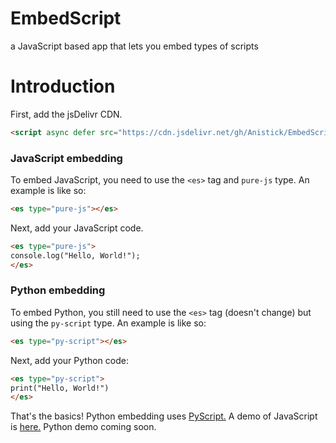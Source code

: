 # EmbedScript
a JavaScript based app that lets you embed types of scripts
# Introduction
First, add the jsDelivr CDN.
```html
<script async defer src="https://cdn.jsdelivr.net/gh/Anistick/EmbedScript@main/latest.min.js"></script>
```
### JavaScript embedding
To embed JavaScript, you need to use the `<es>` tag and `pure-js` type. An example is like so:
```html
<es type="pure-js"></es>
```
Next, add your JavaScript code.
```html
<es type="pure-js">
console.log("Hello, World!");
</es>
```
### Python embedding
To embed Python, you still need to use the `<es>` tag (doesn't change) but using the `py-script` type. An example is like so:
```html
<es type="py-script"></es>
```
Next, add your Python code:
```html
<es type="py-script">
print("Hello, World!")
</es>
```
That's the basics!
Python embedding uses [PyScript.](https://pyscript.net)
A demo of JavaScript is [here.](https://lightspeed.anistick.com/EmbedScript/demo) Python demo coming soon.
